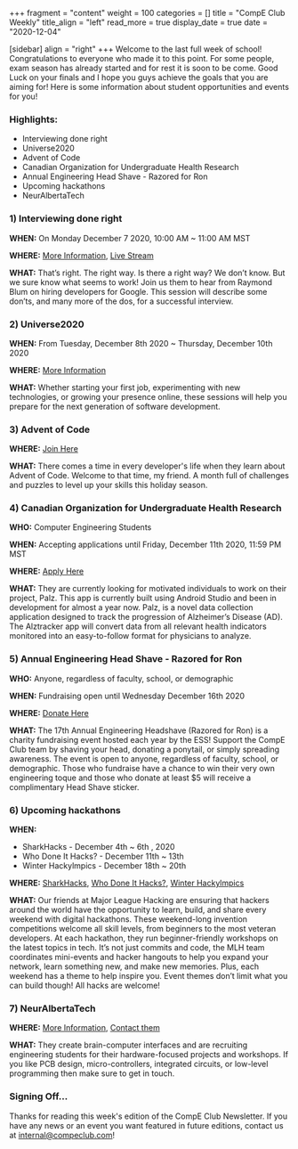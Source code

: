 +++
fragment = "content"
weight = 100
categories = []
title = "CompE Club Weekly"
title_align = "left"
read_more = true
display_date = true
date = "2020-12-04"

[sidebar]
align = "right"
+++
Welcome to the last full week of school! Congratulations to everyone who made it to this point. For some people, exam season has already started and for rest it is soon to be come. Good Luck on your finals and I hope you guys achieve the goals that you are aiming for! Here is some information about student opportunities and events for you!
<br/>

### Highlights:

* Interviewing done right
* Universe2020
* Advent of Code
* Canadian Organization for Undergraduate Health Research
* Annual Engineering Head Shave - Razored for Ron
* Upcoming hackathons
* NeurAlbertaTech
  <br/>

### 1)  Interviewing done right

**WHEN:** On Monday December 7 2020, 10:00 AM ~ 11:00 AM MST

**WHERE:** [More Information](https://education.github.com/university/schedule/interviewing-done-right), [Live Stream](https://www.twitch.tv/githubeducation)

**WHAT:** That’s right. The right way. Is there a right way? We don’t know. But we sure know what seems to work! Join us them to hear from Raymond Blum on hiring developers for Google. This session will describe some don’ts, and many more of the dos, for a successful interview.
<br/>

### 2)  Universe2020

**WHEN:** From Tuesday, December 8th 2020 ~ Thursday, December 10th 2020

**WHERE:** [More Information](https://education.github.com/university/schedule/)

**WHAT:** Whether starting your first job, experimenting with new technologies, or growing your presence online, these sessions will help you prepare for the next generation of software development.
<br/>


### 3)  Advent of Code

**WHERE:** [Join Here](https://adventofcode.com/?utm_source=newsletter&utm_medium=email&utm_campaign=student-newsletter-dec2020)

**WHAT:** There comes a time in every developer's life when they learn about Advent of Code. Welcome to that time, my friend. A month full of challenges and puzzles to level up your skills this holiday season.
<br/>

### 4)  Canadian Organization for Undergraduate Health Research

**WHO:** Computer Engineering Students

**WHEN:** Accepting applications until Friday, December 11th 2020, 11:59 PM MST

**WHERE:** [Apply Here](https://docs.google.com/forms/d/e/1FAIpQLSddaDaMJcQLsy6qlyq3hQa3hN2kLOHm1f_OkvIMNLNKBUW7hg/viewform)

**WHAT:** They are currently looking for motivated individuals to work on their project, Palz. This app is currently built using Android Studio and been in development for almost a year now. Palz, is a novel data collection application designed to track the progression of Alzheimer’s Disease (AD). The Alztracker app will convert data from all relevant health indicators monitored into an easy-to-follow format for physicians to analyze.
<br/>

### 5)  Annual Engineering Head Shave - Razored for Ron

**WHO:** Anyone, regardless of faculty, school, or demographic

**WHEN:** Fundraising open until Wednesday December 16th 2020

**WHERE:** [Donate Here](https://p2p.onecause.com/enggshave/team/computer-engineering-club)

**WHAT:** The 17th Annual Engineering Headshave (Razored for Ron) is a charity fundraising event hosted each year by the ESS! Support the CompE Club team by shaving your head, donating a ponytail, or simply spreading awareness. The event is open to anyone, regardless of faculty, school, or demographic. Those who fundraise have a chance to win their very own engineering toque and those who donate at least $5 will receive a complimentary Head Shave sticker.
<br/>

### 6)  Upcoming hackathons

**WHEN:**
- SharkHacks - December 4th ~ 6th, 2020
- Who Done It Hacks? - December 11th ~ 13th
- Winter Hackylmpics - December 18th ~ 20th

**WHERE:** [SharkHacks](https://organize.mlh.io/participants/events/6046-sharkhacks), [Who Done It Hacks?](https://organize.mlh.io/participants/events/6047-who-done-it-hacks), [Winter Hackylmpics](https://organize.mlh.io/participants/events/6048-winter-hacklympics)


**WHAT:** Our friends at Major League Hacking are ensuring that hackers around the world have the opportunity to learn, build, and share every weekend with digital hackathons. These weekend-long invention competitions welcome all skill levels, from beginners to the most veteran developers. At each hackathon, they run beginner-friendly workshops on the latest topics in tech. It’s not just commits and code, the MLH team coordinates mini-events and hacker hangouts to help you expand your network, learn something new, and make new memories. Plus, each weekend has a theme to help inspire you. Event themes don’t limit what you can build though! All hacks are welcome!
<br/>

### 7)  NeurAlbertaTech

**WHERE:** [More Information](https://natuab.ca/), [Contact them](https://natuab.ca/contact)

**WHAT:** They create brain-computer interfaces and are recruiting engineering students for their hardware-focused projects and workshops. If you like PCB design, micro-controllers, integrated circuits, or low-level programming then make sure to get in touch.
<br/>

### Signing Off...

Thanks for reading this week's edition of the CompE Club Newsletter.  If you have any news or an event you want featured in future editions, contact us at [internal@compeclub.com](mailto:internal@compeclub.com)!